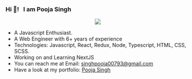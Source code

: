 ### Hi 👋! &nbsp; I am Pooja Singh

<p align="center">
   <img src="https://www.apple.com/newsroom/images/product/os/ios/standard/Lion_Animoji_01232018_inline.gif.small.gif" />
</p>
<ul>
<li>A Javascript Enthusiast. </li>
<li>A Web Engineer with 6+ years of experience </li>
<li>Technologies: Javascript, React, Redux, Node, Typescript, HTML, CSS, SCSS.</li>
<li> Working on and Learning NextJS </li>
<li>You can reach me at Email: <a href="singhpooja00793@gmail.com">singhpooja00793@gmail.com</a></li>
<li>Have a look at my portfolio: <a href="https://pooja22singh.github.io/PoojaSingh/" target="_blank" rel="noopener noreferrer">Pooja Singh</a></li>
</ul>
